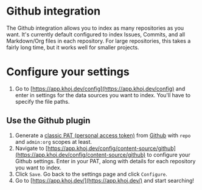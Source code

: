 # Github integration

The Github integration allows you to index as many repositories as you want. It's currently default configured to index Issues, Commits, and all Markdown/Org files in each repository. For large repositories, this takes a fairly long time, but it works well for smaller projects.

# Configure your settings

1. Go to [https://app.khoj.dev/config](https://app.khoj.dev/config) and enter in settings for the data sources you want to index. You'll have to specify the file paths.

## Use the Github plugin

1. Generate a [classic PAT (personal access token)](https://docs.github.com/en/authentication/keeping-your-account-and-data-secure/managing-your-personal-access-tokens) from [Github](https://github.com/settings/tokens) with `repo` and `admin:org` scopes at least.
2. Navigate to [https://app.khoj.dev/config/content-source/github](https://app.khoj.dev/config/content-source/github) to configure your Github settings. Enter in your PAT, along with details for each repository you want to index.
3. Click `Save`. Go back to the settings page and click `Configure`.
4. Go to [https://app.khoj.dev/](https://app.khoj.dev/) and start searching!
